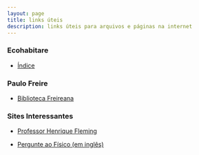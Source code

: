 ```yaml
---
layout: page
title: links úteis
description: links úteis para arquivos e páginas na internet
---
```



### Ecohabitare

- [Índice](https://itxesco.github.io/biblioteca/ecohabitare/index.md)



### Paulo Freire

- [Biblioteca Freireana](/freire.md)


### Sites Interessantes

- [Professor Henrique Fleming](http://www.hfleming.com)

- [Pergunte ao Físico (em inglês)](https://www.askthephysicist.com/)
